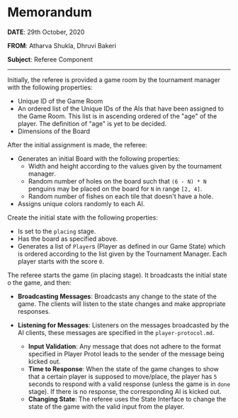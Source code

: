 # Memorandum

**DATE**: 29th October, 2020

**FROM**: Atharva Shukla, Dhruvi Bakeri

**Subject**: Referee Component

---

Initially, the referee is provided a game room by the tournament manager with the following properties:

- Unique ID of the Game Room
- An ordered list of the Unique IDs of the AIs that have been assigned to the Game Room. This list is in ascending ordered of the "age" of the player. The definition of "age" is yet to be decided.
- Dimensions of the Board

After the initial assignment is made, the referee:

- Generates an initial Board with the following properties:
  - Width and height according to the values given by the tournament manager.
  - Random number of holes on the board such that `(6 - N) * N` penguins may be placed on the board for `N` in range `[2, 4]`.
  - Random number of fishes on each tile that doesn't have a hole.
- Assigns unique colors randomly to each AI.

Create the initial state with the following properties:

- Is set to the `placing` stage.
- Has the board as specified above.
- Generates a list of `Player`s (Player as defined in our Game State) which is ordered according to the list given by the Tournament Manager. Each player starts with the score `0`.

The referee starts the game (in placing stage). It broadcasts the initial state o the game, and then:

- **Broadcasting Messages**: Broadcasts any change to the state of the game. The clients will listen to the state changes and make appropriate responses.

- **Listening for Messages**: Listeners on the messages broadcasted by the AI clients, these messages are specified in the `player-protocol.md`.
  - **Input Validation**: Any message that does not adhere to the format specified in Player Protol leads to the sender of the message being kicked out.
  - **Time to Response**: When the state of the game changes to show that a certain player is supposed to move/place, the player has `5` seconds to respond with a valid response (unless the game is in `done` stage). If there is no response, the corresponding AI is kicked out. 
  - **Changing State**: The referee uses the State Interface to change the state of the game with the valid input from the player.













